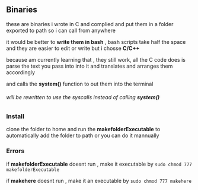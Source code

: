 ## Binaries

these are binaries i wrote in C and complied and put them in a folder exported to path so i can call from anywhere

it would be better to **write them in bash** , bash scripts  take half the space and they are easier to edit or write but i chosse **C/C++**

because am currently learning that , they still work, all the C code does is parse the text you pass into into it and translates and arranges them accordingly

and calls the **system()** function to out them into the terminal

###### will be rewritten to use the syscalls instead of calling **system()**

### Install

clone the folder to home and run the **makefolderExecutable** to automatically add the folder to path or you can do it mannually

### Errors
if **makefolderExecutable** doesnt run , make it executable by 
` sudo chmod 777 makefolderExecutable `

if **makehere** doesnt run , make it an executable by
` sudo chmod 777 makehere `
